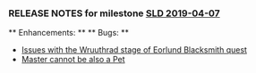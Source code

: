 ### RELEASE NOTES for milestone [SLD 2019-04-07](https://github.com/SkyrimLL/SDPlus/milestone/62?closed=1) 
** Enhancements: ** 
** Bugs: ** 
- [Issues with the Wruuthrad stage of Eorlund Blacksmith quest](https://github.com/SkyrimLL/SDPlus/issues/874)
- [Master cannot be also a Pet](https://github.com/SkyrimLL/SDPlus/issues/861)
